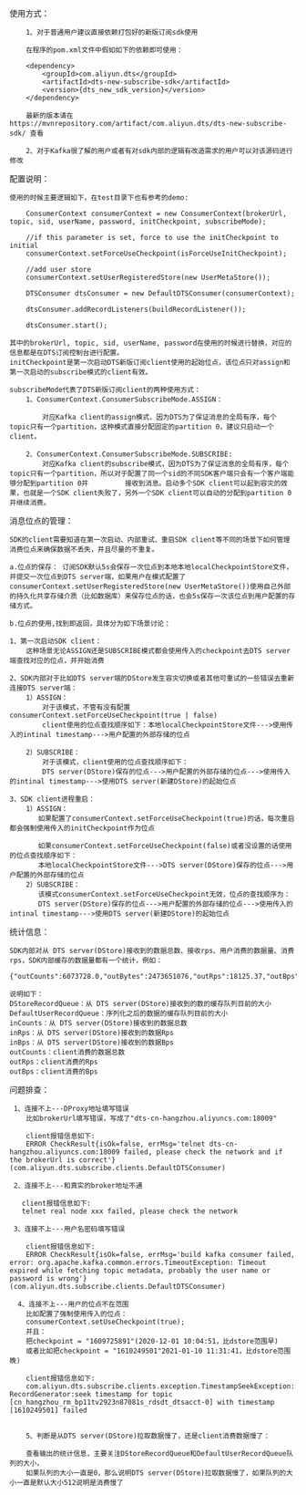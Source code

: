 
使用方式：

        1、对于普通用户建议直接依赖打包好的新版订阅sdk使用

        在程序的pom.xml文件中假如如下的依赖即可使用：

        <dependency>
            <groupId>com.aliyun.dts</groupId>
            <artifactId>dts-new-subscribe-sdk</artifactId>
            <version>{dts_new_sdk_version}</version>
        </dependency>

        最新的版本请在 https://mvnrepository.com/artifact/com.aliyun.dts/dts-new-subscribe-sdk/ 查看

        2、对于Kafka很了解的用户或者有对sdk内部的逻辑有改造需求的用户可以对该源码进行修改

配置说明：

    使用的时候主要逻辑如下，在test目录下也有参考的demo:

        ConsumerContext consumerContext = new ConsumerContext(brokerUrl, topic, sid, userName, password, initCheckpoint, subscribeMode);
        
        //if this parameter is set, force to use the initCheckpoint to initial
        consumerContext.setForceUseCheckpoint(isForceUseInitCheckpoint);

        //add user store
        consumerContext.setUserRegisteredStore(new UserMetaStore());

        DTSConsumer dtsConsumer = new DefaultDTSConsumer(consumerContext);

        dtsConsumer.addRecordListeners(buildRecordListener());
        
        dtsConsumer.start();
        
    其中的brokerUrl, topic, sid, userName, password在使用的时候进行替换，对应的信息都是在DTS订阅控制台进行配置。
    initCheckpoint是第一次启动DTS新版订阅client使用的起始位点，该位点只对assign和第一次启动的subscribe模式的client有效。
    
    subscribeMode代表了DTS新版订阅client的两种使用方式：
        1、ConsumerContext.ConsumerSubscribeMode.ASSIGN：
        
            对应Kafka client的assign模式，因为DTS为了保证消息的全局有序，每个topic只有一个partition，这种模式直接分配固定的partition 0，建议只启动一个client。
        
        2、ConsumerContext.ConsumerSubscribeMode.SUBSCRIBE:
            对应Kafka client的subscribe模式，因为DTS为了保证消息的全局有序，每个topic只有一个partition，所以对于配置了同一个sid的不同SDK客户端只会有一个客户端能够分配到partition 0并         接收到消息。启动多个SDK client可以起到容灾的效果，也就是一个SDK client失败了，另外一个SDK client可以自动的分配到partition 0并继续消费。

消息位点的管理：
    
    SDK的client需要知道在第一次启动、内部重试、重启SDK client等不同的场景下如何管理消费位点来确保数据不丢失，并且尽量的不重复。
    
    a.位点的保存： 订阅SDK默认5s会保存一次位点到本地本地localCheckpointStore文件，并提交一次位点到DTS server端，如果用户在模式配置了 
    consumerContext.setUserRegisteredStore(new UserMetaStore())使用自己外部的持久化共享存储介质（比如数据库）来保存位点的话，也会5s保存一次该位点到用户配置的存储方式。
    
    b.位点的使用,找到即返回，具体分为如下场景讨论：
    
    1、第一次启动SDK client：
        这种场景无论ASSIGN还是SUBSCRIBE模式都会使用传入的checkpoint去DTS server端查找对应的位点，并开始消费
   
    2、SDK内部对于比如DTS server端的DStore发生容灾切换或者其他可重试的一些错误去重新连接DTS server端：
        1）ASSIGN：
            对于该模式，不管有没有配置consumerContext.setForceUseCheckpoint(true | false)
            client使用的位点查找顺序如下：本地localCheckpointStore文件--->使用传入的intinal timestamp--->用户配置的外部存储的位点
            
        2）SUBSCRIBE：
            对于该模式，client使用的位点查找顺序如下：
            DTS server(DStore)保存的位点--->用户配置的外部存储的位点--->使用传入的intinal timestamp--->使用DTS server(新建DStore)的起始位点
    
    3、SDK client进程重启：
        1）ASSIGN：
           如果配置了consumerContext.setForceUseCheckpoint(true)的话，每次重启都会强制使用传入的initCheckpoint作为位点
           
           如果consumerContext.setForceUseCheckpoint(false)或者没设置的话使用的位点查找顺序如下：
           本地localCheckpointStore文件--->DTS server(DStore)保存的位点--->用户配置的外部存储的位点
        2）SUBSCRIBE：
           该模式consumerContext.setForceUseCheckpoint无效，位点的查找顺序为：
           DTS server(DStore)保存的位点--->用户配置的外部存储的位点--->使用传入的intinal timestamp--->使用DTS server(新建DStore)的起始位点
        
统计信息：
     
    SDK内部对从 DTS server(DStore)接收到的数据总数、接收rps、用户消费的数据量、消费rps，SDK内部缓存的数据量都有一个统计，例如：
          {"outCounts":6073728.0,"outBytes":2473651076,"outRps":18125.37,"outBps":7379638.54,"count":11.0,"inBytes":2.4751382E+9,"DStoreRecordQueue":0.0,"inCounts":6082097.0,"inRps":18112.68,"inBps":7371325.86,"__dt":1611808055414,"DefaultUserRecordQueue":0.0}
    
    说明如下：
    DStoreRecordQueue：从 DTS server(DStore)接收到的数的缓存队列目前的大小
    DefaultUserRecordQueue：序列化之后的数据的缓存队列目前的大小
    inCounts：从 DTS server(DStore)接收到的数据总数
    inRps：从 DTS server(DStore)接收到的数据Rps      
    inBps：从 DTS server(DStore)接收到的数据Bps   
    outCounts：client消费的数据总数
    outRps：client消费的Rps
    outBps：client消费的Bps
    
问题排查：
       
     1、连接不上---DProxy地址填写错误
        比如brokerUrl填写错误，写成了"dts-cn-hangzhou.aliyuncs.com:18009"
        
        client报错信息如下:
        ERROR CheckResult{isOk=false, errMsg='telnet dts-cn-hangzhou.aliyuncs.com:18009 failed, please check the network and if the brokerUrl is correct'} (com.aliyun.dts.subscribe.clients.DefaultDTSConsumer)
        
     2、连接不上---和真实的broker地址不通
     
       client报错信息如下:
       telnet real node xxx failed, please check the network
 
     3、连接不上---用户名密码填写错误
        
        client报错信息如下:
        ERROR CheckResult{isOk=false, errMsg='build kafka consumer failed, error: org.apache.kafka.common.errors.TimeoutException: Timeout expired while fetching topic metadata, probably the user name or password is wrong'} (com.aliyun.dts.subscribe.clients.DefaultDTSConsumer)
        
      4、连接不上---用户的位点不在范围
        比如配置了强制使用传入的位点：
        consumerContext.setUseCheckpoint(true);
        并且：
        把checkpoint = "1609725891"(2020-12-01 10:04:51，比dstore范围早)
        或者比如把checkpoint = "1610249501"2021-01-10 11:31:41，比dstore范围晚)
        
        client报错信息如下:
        com.aliyun.dts.subscribe.clients.exception.TimestampSeekException: RecordGenerator:seek timestamp for topic [cn_hangzhou_rm_bp11tv2923n87081s_rdsdt_dtsacct-0] with timestamp [1610249501] failed
        
        
        5、判断是从DTS server(DStore)拉取数据慢了，还是client消费数据慢了：
        
        查看输出的统计信息，主要关注DStoreRecordQueue和DefaultUserRecordQueue队列的大小，
        如果队列的大小一直是0，那么说明DTS server(DStore)拉取数据慢了，如果队列的大小一直是默认大小512说明是消费慢了
        

